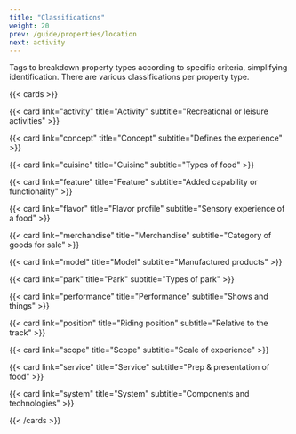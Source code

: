 ```yaml
---
title: "Classifications"
weight: 20
prev: /guide/properties/location
next: activity
---
```


Tags to breakdown property types according to specific criteria, simplifying identification. There are various classifications per property type.

{{< cards  >}}

  {{< card link="activity"  title="Activity" subtitle="Recreational or leisure activities" >}}

  {{< card link="concept"  title="Concept" subtitle="Defines the experience" >}}

  {{< card link="cuisine" title="Cuisine" subtitle="Types of food" >}}

  {{< card link="feature" title="Feature" subtitle="Added capability or functionality" >}}

  {{< card link="flavor" title="Flavor profile" subtitle="Sensory experience of a food" >}}

  {{< card link="merchandise" title="Merchandise" subtitle="Category of goods for sale" >}}

  {{< card link="model" title="Model" subtitle="Manufactured products" >}}

  {{< card link="park" title="Park" subtitle="Types of park" >}}

  {{< card link="performance" title="Performance" subtitle="Shows and things" >}}

  {{< card link="position" title="Riding position" subtitle="Relative to the track" >}}

  {{< card link="scope" title="Scope" subtitle="Scale of experience" >}}

  {{< card link="service" title="Service" subtitle="Prep & presentation of food" >}}

  {{< card link="system" title="System" subtitle="Components and technologies" >}}

{{< /cards >}}


